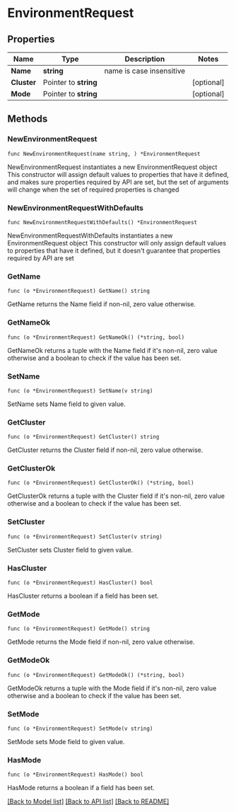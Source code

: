 # EnvironmentRequest

## Properties

Name | Type | Description | Notes
------------ | ------------- | ------------- | -------------
**Name** | **string** | name is case insensitive | 
**Cluster** | Pointer to **string** |  | [optional] 
**Mode** | Pointer to **string** |  | [optional] 

## Methods

### NewEnvironmentRequest

`func NewEnvironmentRequest(name string, ) *EnvironmentRequest`

NewEnvironmentRequest instantiates a new EnvironmentRequest object
This constructor will assign default values to properties that have it defined,
and makes sure properties required by API are set, but the set of arguments
will change when the set of required properties is changed

### NewEnvironmentRequestWithDefaults

`func NewEnvironmentRequestWithDefaults() *EnvironmentRequest`

NewEnvironmentRequestWithDefaults instantiates a new EnvironmentRequest object
This constructor will only assign default values to properties that have it defined,
but it doesn't guarantee that properties required by API are set

### GetName

`func (o *EnvironmentRequest) GetName() string`

GetName returns the Name field if non-nil, zero value otherwise.

### GetNameOk

`func (o *EnvironmentRequest) GetNameOk() (*string, bool)`

GetNameOk returns a tuple with the Name field if it's non-nil, zero value otherwise
and a boolean to check if the value has been set.

### SetName

`func (o *EnvironmentRequest) SetName(v string)`

SetName sets Name field to given value.


### GetCluster

`func (o *EnvironmentRequest) GetCluster() string`

GetCluster returns the Cluster field if non-nil, zero value otherwise.

### GetClusterOk

`func (o *EnvironmentRequest) GetClusterOk() (*string, bool)`

GetClusterOk returns a tuple with the Cluster field if it's non-nil, zero value otherwise
and a boolean to check if the value has been set.

### SetCluster

`func (o *EnvironmentRequest) SetCluster(v string)`

SetCluster sets Cluster field to given value.

### HasCluster

`func (o *EnvironmentRequest) HasCluster() bool`

HasCluster returns a boolean if a field has been set.

### GetMode

`func (o *EnvironmentRequest) GetMode() string`

GetMode returns the Mode field if non-nil, zero value otherwise.

### GetModeOk

`func (o *EnvironmentRequest) GetModeOk() (*string, bool)`

GetModeOk returns a tuple with the Mode field if it's non-nil, zero value otherwise
and a boolean to check if the value has been set.

### SetMode

`func (o *EnvironmentRequest) SetMode(v string)`

SetMode sets Mode field to given value.

### HasMode

`func (o *EnvironmentRequest) HasMode() bool`

HasMode returns a boolean if a field has been set.


[[Back to Model list]](../README.md#documentation-for-models) [[Back to API list]](../README.md#documentation-for-api-endpoints) [[Back to README]](../README.md)



